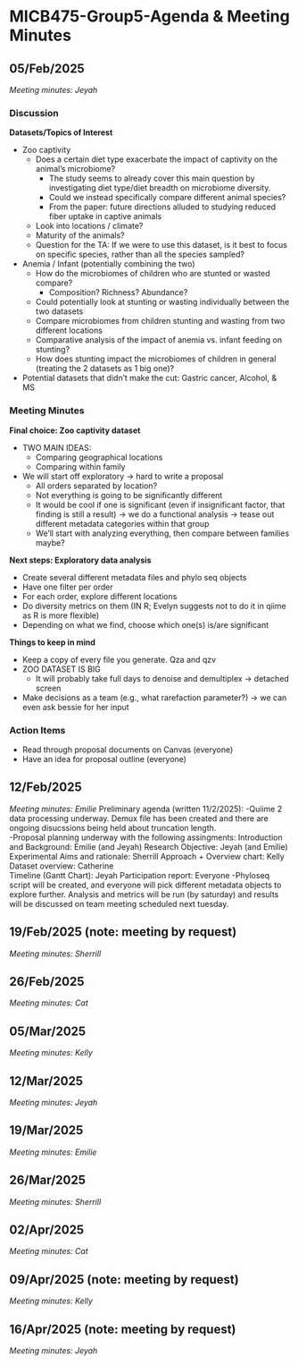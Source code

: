 # MICB475-Group5-Agenda & Meeting Minutes
## 05/Feb/2025
_Meeting minutes: Jeyah_

### Discussion 

**Datasets/Topics of Interest** 
- Zoo captivity
  - Does a certain diet type exacerbate the impact of captivity on the animal’s microbiome?
    - The study seems to already cover this main question by investigating diet type/diet breadth on microbiome diversity.  
    - Could we instead specifically compare different animal species?
    - From the paper: future directions alluded to studying reduced fiber uptake in captive animals
  - Look into locations / climate?
  - Maturity of the animals?
  - Question for the TA: If we were to use this dataset, is it best to focus on specific species, rather than all the species sampled?
- Anemia / Infant (potentially combining the two)
  - How do the microbiomes of children who are stunted or wasted compare? 
    - Composition? Richness? Abundance? 
  - Could potentially look at stunting or wasting individually between the two datasets
  - Compare microbiomes from children stunting and wasting from two different locations 
  - Comparative analysis of the impact of anemia vs. infant feeding on stunting? 
  - How does stunting impact the microbiomes of children in general (treating the 2 datasets as 1 big one)?
- Potential datasets that didn’t make the cut: Gastric cancer, Alcohol, & MS

### Meeting Minutes

**Final choice: Zoo captivity dataset** 
- TWO MAIN IDEAS:
  - Comparing geographical locations
  - Comparing within family
- We will start off exploratory → hard to write a proposal
  - All orders separated by location?
  - Not everything is going to be significantly different
  - It would be cool if one is significant (even if insignificant factor, that finding is still a result)  → we do a functional analysis → tease out different metadata categories within that group
  - We’ll start with analyzing everything, then compare between families maybe?

**Next steps: Exploratory data analysis** 
- Create several different metadata files and phylo seq objects
- Have one filter per order
- For each order, explore different locations
- Do diversity metrics on them (IN R; Evelyn suggests not to do it in qiime as R is more flexible)
- Depending on what we find, choose which one(s) is/are significant 

**Things to keep in mind**
- Keep a copy of every file you generate. Qza and qzv
- ZOO DATASET IS BIG
  - It will probably take full days to denoise and demultiplex → detached screen
- Make decisions as a team (e.g., what rarefaction parameter?) → we can even ask bessie for her input

### Action Items
- Read through proposal documents on Canvas (everyone)
- Have an idea for proposal outline (everyone)



## 12/Feb/2025
_Meeting minutes: Emilie_
Preliminary agenda (written 11/2/2025): 
 -Quiime 2 data processing underway. Demux file has been created and there are ongoing disucssions being held about truncation length.  
 -Proposal planning underway with the following assingments: 
     Introduction and Background: Emilie (and Jeyah)
     Research Objective: Jeyah (and Emilie)
     Experimental Aims and rationale: Sherrill
     Approach + Overview chart: Kelly
     Dataset overview: Catherine	 
     Timeline (Gantt Chart): Jeyah
     Participation report: Everyone
-Phyloseq script will be created, and everyone will pick different metadata objects to explore further. Analysis and metrics will be run (by saturday) and results will be discussed on team meeting scheduled next tuesday. 


## 19/Feb/2025 (note: meeting by request)
_Meeting minutes: Sherrill_

## 26/Feb/2025
_Meeting minutes: Cat_

## 05/Mar/2025
_Meeting minutes: Kelly_

## 12/Mar/2025
_Meeting minutes: Jeyah_

## 19/Mar/2025
_Meeting minutes: Emilie_

## 26/Mar/2025
_Meeting minutes: Sherrill_

## 02/Apr/2025
_Meeting minutes: Cat_

## 09/Apr/2025 (note: meeting by request)
_Meeting minutes: Kelly_

## 16/Apr/2025 (note: meeting by request)
_Meeting minutes: Jeyah_
